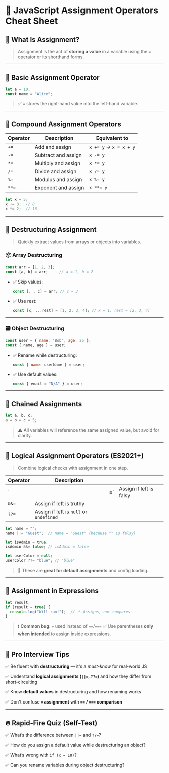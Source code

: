 # 🧾 JavaScript Assignment Operators Cheat Sheet

## 🔄 What Is Assignment?

> Assignment is the act of **storing a value** in a variable using the `=` operator or its shorthand forms.

---

## 🧰 Basic Assignment Operator

```js
let a = 10;
const name = "Alice";
```

> ✅ `=` stores the right-hand value into the left-hand variable.

---

## 🔁 Compound Assignment Operators

| Operator | Description         | Equivalent to          |
| -------- | ------------------- | ---------------------- |
| `+=`     | Add and assign      | `x += y` → `x = x + y` |
| `-=`     | Subtract and assign | `x -= y`               |
| `*=`     | Multiply and assign | `x *= y`               |
| `/=`     | Divide and assign   | `x /= y`               |
| `%=`     | Modulus and assign  | `x %= y`               |
| `**=`    | Exponent and assign | `x **= y`              |

```js
let x = 5;
x += 3;  // 8
x *= 2;  // 16
```

---

## 🧠 Destructuring Assignment

> Quickly extract values from arrays or objects into variables.

### 📦 Array Destructuring

```js
const arr = [1, 2, 3];
const [a, b] = arr;     // a = 1, b = 2
```

* ✅ Skip values:

  ```js
  const [, , c] = arr; // c = 3
  ```

* ✅ Use rest:

  ```js
  const [x, ...rest] = [1, 2, 3, 4]; // x = 1, rest = [2, 3, 4]
  ```

---

### 🗃️ Object Destructuring

```js
const user = { name: "Bob", age: 25 };
const { name, age } = user;
```

* ✅ Rename while destructuring:

  ```js
  const { name: userName } = user;
  ```

* ✅ Use default values:

  ```js
  const { email = "N/A" } = user;
  ```

---

## 🔁 Chained Assignments

```js
let a, b, c;
a = b = c = 5;
```

> ⚠️ All variables will reference the same assigned value, but avoid for clarity.

---

## 🧠 Logical Assignment Operators (ES2021+)

> Combine logical checks with assignment in one step.

| Operator | Description                             |     |                         |
| -------- | --------------------------------------- | --- | ----------------------- |
| \`       |                                         | =\` | Assign if left is falsy |
| `&&=`    | Assign if left is truthy                |     |                         |
| `??=`    | Assign if left is `null` or `undefined` |     |                         |

```js
let name = "";
name ||= "Guest";  // name = "Guest" (because "" is falsy)

let isAdmin = true;
isAdmin &&= false; // isAdmin = false

let userColor = null;
userColor ??= "blue"; // "blue"
```

> 🧠 These are **great for default assignments** and config loading.

---

## 🧪 Assignment in Expressions

```js
let result;
if (result = true) {
  console.log("Will run!");  // ⚠️ Assigns, not compares
}
```

> ❗ **Common bug**: `=` used instead of `==`/`===`
> ✅ Use parentheses **only when intended** to assign inside expressions.

---

## 🧠 Pro Interview Tips

✅ Be fluent with **destructuring** — it's a *must-know* for real-world JS

✅ Understand **logical assignments (`||=`, `??=`)** and how they differ from short-circuiting

✅ Know **default values** in destructuring and how renaming works

✅ Don't confuse **`=` assignment** with **`==` / `===` comparison**

---

## 🔥 Rapid-Fire Quiz (Self-Test)

✅ What’s the difference between `||=` and `??=`?

✅ How do you assign a default value while destructuring an object?

✅ What’s wrong with `if (x = 10)`?

✅ Can you rename variables during object destructuring?

